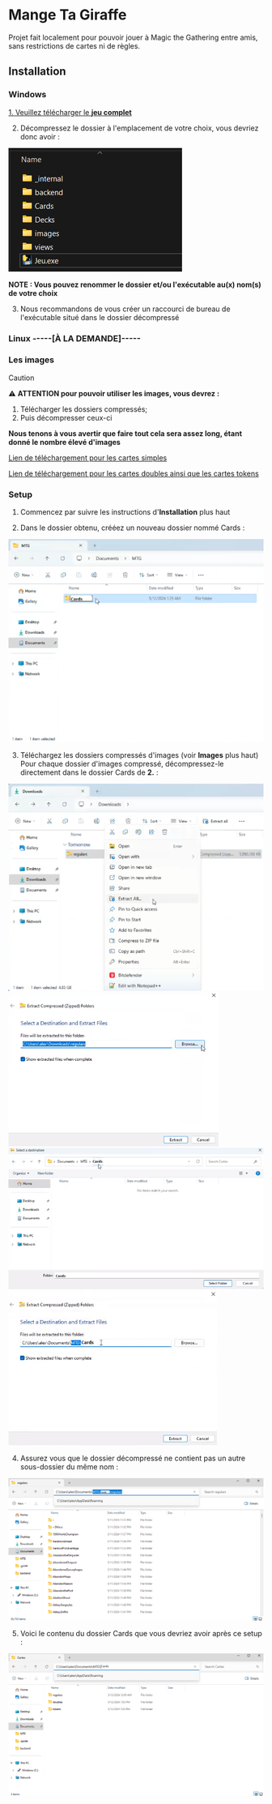 # Mange Ta Giraffe

Projet fait localement pour pouvoir jouer à Magic the Gathering entre amis, sans restrictions de cartes ni de règles.

## Installation

### Windows 
[1. Veuillez télécharger le **jeu complet**](https://send.tresorit.com/a#vzEWwSYNZuWryJ387H-CTg)

2. Décompressez le dossier à l'emplacement de votre choix, vous devriez donc avoir :
   
![image](./.guide/5_3.png) 

**NOTE : Vous pouvez renommer le dossier et/ou l'exécutable au(x) nom(s) de votre choix**

3. Nous recommandons de vous créer un raccourci de bureau de l'exécutable situé dans le dossier décompressé 


### Linux -----[**À LA DEMANDE**]-----


### Les images
> [!caution]
> :warning: **ATTENTION pour pouvoir utiliser les images, vous devrez :**
> 1. Télécharger les dossiers compressés;
> 2. Puis décompresser ceux-ci
> 
> **Nous tenons à vous avertir que faire tout cela sera assez long, étant donné le nombre élevé d'images**

[Lien de téléchargement pour les cartes simples](https://send.tresorit.com/a#L7JTbiEcRFIAeSFDLplzdA)  

[Lien de téléchargement pour les cartes doubles ainsi que les cartes tokens](https://send.tresorit.com/a#pX3873e7J3GUfR3CpZs7hQ)

### Setup
1. Commencez par suivre les instructions d'**Installation** plus haut

2. Dans le dossier obtenu, crééez un nouveau dossier nommé Cards :  

![image](./.guide/2_2.png)  

3. Téléchargez les dossiers compressés d'images (voir **Images** plus haut) Pour chaque dossier d'images compressé, décompressez-le directement dans le dossier Cards de **2.** :  

![image](./.guide/3_1.png)  
![image](./.guide/3_2.png)  
![image](./.guide/3_3.png)  
![image](./.guide/3_4.png)  

4. Assurez vous que le dossier décompressé ne contient pas un autre sous-dossier du même nom :
   
![image](./.guide/4_1.png)  
  
5. Voici le contenu du dossier Cards que vous devriez avoir après ce setup :

![image](./.guide/4_2.png)  
